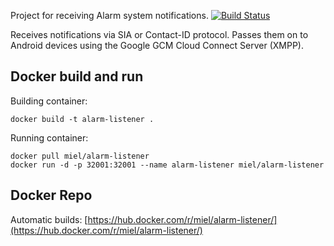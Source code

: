 Project for receiving Alarm system notifications.
[![Build Status](https://travis-ci.org/mdonkers/AlarmListener.png)](https://travis-ci.org/mdonkers/AlarmListener)

Receives notifications via SIA or Contact-ID protocol. Passes them on to Android devices using the Google GCM Cloud Connect Server (XMPP).

## Docker build and run
Building container:

    docker build -t alarm-listener .

Running container:

    docker pull miel/alarm-listener
    docker run -d -p 32001:32001 --name alarm-listener miel/alarm-listener

## Docker Repo
Automatic builds: [https://hub.docker.com/r/miel/alarm-listener/](https://hub.docker.com/r/miel/alarm-listener/)

